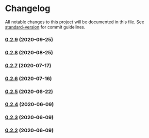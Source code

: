 # Changelog

All notable changes to this project will be documented in this file. See [standard-version](https://github.com/conventional-changelog/standard-version) for commit guidelines.

### [0.2.9](https://github.com/tkhiking/chat-ui-react/compare/v0.2.8...v0.2.9) (2020-09-25)

### [0.2.8](https://github.com/tkhiking/chat-ui-react/compare/v0.2.7...v0.2.8) (2020-08-25)

### [0.2.7](https://github.com/tkhiking/chat-ui-react/compare/v0.2.6...v0.2.7) (2020-07-17)

### [0.2.6](https://github.com/tkhiking/chat-ui-react/compare/v0.2.5...v0.2.6) (2020-07-16)

### [0.2.5](https://github.com/tkhiking/chat-ui-react/compare/v0.2.4...v0.2.5) (2020-06-22)

### [0.2.4](https://github.com/tkhiking/chat-ui-react/compare/v0.2.3...v0.2.4) (2020-06-09)

### [0.2.3](https://github.com/tkhiking/chat-ui-react/compare/v0.2.2...v0.2.3) (2020-06-09)

### [0.2.2](https://github.com/tkhiking/chat-ui-react/compare/v0.2.1...v0.2.2) (2020-06-09)
